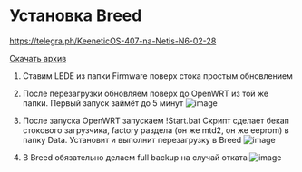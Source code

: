# Установка Breed
https://telegra.ph/KeeneticOS-407-na-Netis-N6-02-28

[Скачать архив](https://github.com/spatiumstas/Netis-N6-Breed/archive/refs/heads/main.zip)
1. Ставим LEDE из папки Firmware поверх стока простым обновлением 
2. После перезагрузки обновляем поверх до OpenWRT из той же папки. Первый запуск займёт до 5 минут
![image](https://github.com/spatiumstas/Netis-N6-Breed/assets/79056064/0f407c46-addb-4d1b-9c17-7b8a0b24bda7)

3. После запуска OpenWRT запускаем !Start.bat
Скрипт сделает бекап стокового загрузчика, factory раздела (он же mtd2, он же eeprom) в папку Data. Установит и выполнит перезагрузку в Breed
![image](https://github.com/spatiumstas/Netis-N6-Breed/assets/79056064/a4602e80-363d-4970-ab0c-5970e66f9076)

4. В Breed обязательно делаем full backup на случай отката
![image](https://github.com/spatiumstas/Netis-N6-Breed/assets/79056064/a67b8db4-fc3e-407e-b246-3034fb72f01e)


